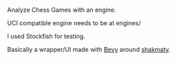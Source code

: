 Analyze Chess Games with an engine.

UCI compatible engine needs to be at engines/

I used Stockfish for testing.

Basically a wrapper/UI made with [Bevy](https://github.com/bevyengine/bevy) around [shakmaty](https://github.com/niklasf/shakmaty).
